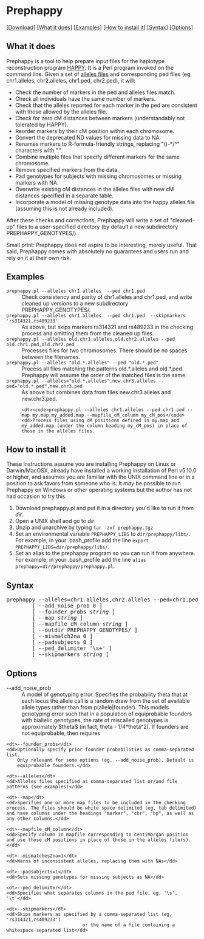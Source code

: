 
<h1>Prephappy</h1>

[<a href="software/prephappy/distrib/prephappy_2013-02-26.tar.gz">Download</a>]
[<a href="#Intro">What it does</a>]
[<a href="#Examples">Examples</a>]
[<a href="#Installation">How to install it</a>]
[<a href="#Syntax">Syntax</a>]
[<a href="#Options">Options</a>]

<h2 id="Intro">What it does</h2>
Prephappy is a tool to help prepare input files for the haplotype reconstruction program <a href="http://mtweb.cs.ucl.ac.uk/mus/www/HAPPY/happyR.shtml">HAPPY</a>. It is a Perl program invoked on the command line. Given a set of <a href="allelesformat.md">alleles files</a> and corresponding ped files (eg, chr1.alleles, chr2.alleles, chr1.ped, chr2.ped), it will:
<ul>
	<li>Check the number of markers in the ped and alleles files match.
	<li>Check all individuals have the same number of markers.
	<li>Check that the alleles reported for each marker in the ped are consistent with those allowed by the alleles file.
	<li>Check for zero cM distances between markers (understandably not tolerated by HAPPY).
	<li>Reorder markers by their cM position within each chromosome.
	<li>Convert the deprecated ND values for missing data to NA.</li>
	<li>Renames markers to R-formula-friendly strings, replacing "()-*/^" characters with ".".</li>
	<li>Combine multiple files that specify different markers for the same chromosome.
	<li>Remove specified markers from the data.
	<li>Pad genotypes for subjects with missing chromosomes or missing markers with NA.
	<li>Overwrite existing cM distances in the alleles files with new cM distances specified in a separate table. 
	<li>Incorporate a model of missing genotype data into the happy alleles file (assuming this is not already included).
</ul>		
After these checks and corrections, Prephappy will write a set of "cleaned-up" files to a user-specified directory (by default a new subdirectory PREPHAPPY_GENOTYPES/).
<p>
Small print: Prephappy does not aspire to be interesting, merely useful. That said, Prephappy comes with absolutely no guarantees and users run and rely on it at their own risk.
	
<h2 id="Examples">Examples</h2>

<dl>
	<dt><code>prephappy.pl --alleles chr1.alleles  --ped chr1.ped</code>
	<dd>Check consistency and parity of chr1.alleles and chr1.ped, and write cleaned up versions to a new subdirectory PREPHAPPY_GENOTYPES/.
	<dt><code>prephappy.pl --alleles chr1.alleles  --ped chr1.ped  --skipmarkers 'rs314321,rs489233'</code>
	<dd>As above, but skips markers rs314321 and rs489233 in the checking process and omitting them from the cleaned up files.
	<dt><code>prephappy.pl --alleles old.chr1.alleles,old.chr2.alleles --ped old.chr1.ped,old.chr2.ped</code>
	<dd>Processes files for two chromosomes. There should be no spaces between the filenames.
	<dt><code>prephappy.pl --alleles "old.*.alleles" --ped "old.*.ped"</code>
	<dd>Process all files matching the patterns old.*.alleles and old.*.ped. Prephappy will assume the order of the matched files is the same.
	<dt><code>prephappy.pl --alleles="old.*.alleles",new.chr3.alleles --ped="old.*.ped",new.chr3.ped</code>
	<dd>As above but combines data from files new.chr3.alleles and new.chr3.ped.
		
	<dt><code>prephappy.pl --alleles chr1.alleles --ped chr1.ped --map my.map,my_added.map --mapfile_cM_column my_cM_pos</code>
	<dd>Process files using cM positions defined in my.map and my_added.map (under the column heading my_cM_pos) in place of those in the alleles files.
</dl>	


<h2 id="Installation">How to install it</h2>
These instructions assume you are installing Prephappy on Linux or Darwin/MacOSX, already have installed a working installation of Perl v5.10.0 or higher, and assumes you are familiar with the UNIX command line or in a position to ask favors from someone who is. It <em>may</em> be possible to run Prephappy on Windows or other operating systems but the author has not had occasion to try this.
<ol type=1>
	<li>Download prephappy.pl and put it in a directory you'd like to run it from <i>dir</i>.</li>
	<li>Open a UNIX shell and go to <i>dir</i>.</li>
	<li>Unzip and unarchive by typing <code>tar -zxf prephappy.tgz</code></li>
	<li>Set an environmental variable <code>PREPHAPPY_LIBS</code> to <code><i>dir</i>/prephappy/libs/</code>. For example, in your .bash_profile add the line <code>export PREPHAPPY_LIBS=<i>dir</i>/prephappy/libs/</code>.</li>
	<li>Set an alias to the prephappy program so you can run it from anywhere. For example, in your .bash_profile add the line <code>alias prephappy=<i>dir</i>/prephappy/prephappy.pl</code>.</li>
</ol>

<h2 id="Syntax">Syntax</h2>
<pre>
prephappy --alleles=chr1.alleles,chr2.alleles --ped=chr1.ped,chr2.ped
        [ --add_noise_prob 0 ]
        [ --founder_probs <i>string</i> ]
        [ --map <i>string</i> ]
        [ --mapfile_cM_column <i>string</i> ]
        [ --outdir PREPHAPPY_GENOTYPES/ ]
        [ --mismatch2na 0 ]
        [ --padsubjects 0 ]
        [ --ped_delimiter '\s+' ]   
     	[ --skipmarkers <i>string</i> ]
</pre>



<h2 id="Options">Options</h2>

<dl>
	<dt>--add_noise_prob</dt>
	<dd>A model of genotyping error. Specifies the probability theta that at each 
       locus the allele call is a random draw from the set of available allele 
       types rather than from p(allele|founder). This models genotyping error such 
       that in a population of equiprobable founders with biallelic genotypes, the 
       rate of miscalled genotypes is approximately $theta$ (in fact, theta -
       1/4*theta^2). If founders are not equiprobable, then requires</dd>
		
	<dt>--founder_probs</dt>
	<dd>Optionally specify prior founder probabilities as comma-separated list.
        Only relevant for some options (eg, --add_noise_prob). Default is
        equiprobable founders.</dd>
		
	<dt>--alleles</dt>
	<dd>Alleles files specified as comma-separated list or/and file patterns (see examples)</dd>
	
	<dt>--map</dt>
	<dd>Specifies one or more map files to be included in the checking process. The files should be white space delimited (eg, tab delimited) and have columns under the headings "marker", "chr", "bp", as well as any other columns.</dd>

	<dt>--mapfile_cM_column</dt>
	<dd>Specify column in mapfile corresponding to centiMorgan position and use those cM positions in place of those in the alleles file(s).</dd>
	
	<dt>--mismatches2na=1</dt>
	<dd>Warns of inconsistent alleles, replacing them with NAs</dd>
	
	<dt>--padsubjects=1</dt>
	<dd>Sets missing genotypes for missing subjects as NA</dd>
	
	<dt>--ped_delimiter</dt>
	<dd>Specifies what separates columns in the ped file, eg, '\s', '\t'</dd>
	
	<dt>--skipmarkers</dt>
	<dd>Skips markers as specified by a comma-separated list (eg, 'rs314321,rs489233')
		                  		or the name of a file containing a whitespace-separated list</dd>
</dl>

